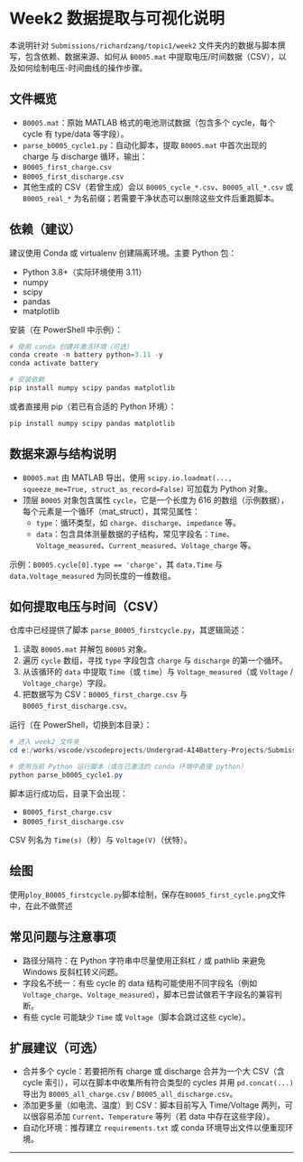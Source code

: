# Week2 数据提取与可视化说明

本说明针对 `Submissions/richardzang/topic1/week2` 文件夹内的数据与脚本撰写，包含依赖、数据来源、如何从 `B0005.mat` 中提取电压/时间数据（CSV），以及如何绘制电压-时间曲线的操作步骤。

## 文件概览

- `B0005.mat`：原始 MATLAB 格式的电池测试数据（包含多个 cycle，每个 cycle 有 type/data 等字段）。
 - `parse_b0005_cycle1.py`：自动化脚本，提取 `B0005.mat` 中首次出现的 charge 与 discharge 循环，输出：
  - `B0005_first_charge.csv`
  - `B0005_first_discharge.csv`
- 其他生成的 CSV（若曾生成）会以 `B0005_cycle_*.csv`、`B0005_all_*.csv` 或 `B0005_real_*` 为名前缀；若需要干净状态可以删除这些文件后重跑脚本。

## 依赖（建议）

建议使用 Conda 或 virtualenv 创建隔离环境。主要 Python 包：

- Python 3.8+（实际环境使用 3.11）
- numpy
- scipy
- pandas
- matplotlib

安装（在 PowerShell 中示例）：

```powershell
# 使用 conda 创建并激活环境（可选）
conda create -n battery python=3.11 -y
conda activate battery

# 安装依赖
pip install numpy scipy pandas matplotlib
```

或者直接用 pip（若已有合适的 Python 环境）：

```powershell
pip install numpy scipy pandas matplotlib
```

## 数据来源与结构说明

- `B0005.mat` 由 MATLAB 导出，使用 `scipy.io.loadmat(..., squeeze_me=True, struct_as_record=False)` 可加载为 Python 对象。
- 顶层 `B0005` 对象包含属性 `cycle`，它是一个长度为 616 的数组（示例数据），每个元素是一个循环（mat_struct），其常见属性：
  - `type`：循环类型，如 `charge`、`discharge`、`impedance` 等。
  - `data`：包含具体测量数据的子结构，常见字段名：`Time`、`Voltage_measured`、`Current_measured`、`Voltage_charge` 等。

示例：`B0005.cycle[0].type == 'charge'`，其 `data.Time` 与 `data.Voltage_measured` 为同长度的一维数组。

## 如何提取电压与时间（CSV）

仓库中已经提供了脚本 `parse_B0005_firstcycle.py`，其逻辑简述：

1. 读取 `B0005.mat` 并解包 `B0005` 对象。
2. 遍历 `cycle` 数组，寻找 `type` 字段包含 `charge` 与 `discharge` 的第一个循环。
3. 从该循环的 `data` 中提取 `Time`（或 `time`）与 `Voltage_measured`（或 `Voltage` / `Voltage_charge`）字段。
4. 把数据写为 CSV：`B0005_first_charge.csv` 与 `B0005_first_discharge.csv`。

运行（在 PowerShell，切换到本目录）：

```powershell
# 进入 week2 文件夹
cd e:/works/vscode/vscodeprojects/Undergrad-AI4Battery-Projects/Submissions/richardzang/topic1/week2

# 使用当前 Python 运行脚本（或在已激活的 conda 环境中直接 python）
python parse_b0005_cycle1.py
```

脚本运行成功后，目录下会出现：
- `B0005_first_charge.csv`
- `B0005_first_discharge.csv`

CSV 列名为 `Time(s)`（秒）与 `Voltage(V)`（伏特）。

## 绘图

使用`ploy_B0005_firstcycle.py`脚本绘制，保存在`B0005_first_cycle.png`文件中，在此不做赘述

## 常见问题与注意事项

- 路径分隔符：在 Python 字符串中尽量使用正斜杠 `/` 或 pathlib 来避免 Windows 反斜杠转义问题。
- 字段名不统一：有些 cycle 的 data 结构可能使用不同字段名（例如 `Voltage_charge`、`Voltage_measured`），脚本已尝试做若干字段名的兼容判断。
- 有些 cycle 可能缺少 `Time` 或 `Voltage`（脚本会跳过这些 cycle）。

## 扩展建议（可选）

- 合并多个 cycle：若要把所有 charge 或 discharge 合并为一个大 CSV（含 cycle 索引），可以在脚本中收集所有符合类型的 cycles 并用 `pd.concat(...)` 导出为 `B0005_all_charge.csv` / `B0005_all_discharge.csv`。
- 添加更多量（如电流、温度）到 CSV：脚本目前写入 Time/Voltage 两列，可以很容易添加 `Current`、`Temperature` 等列（若 data 中存在这些字段）。
- 自动化环境：推荐建立 `requirements.txt` 或 conda 环境导出文件以便重现环境。

---
